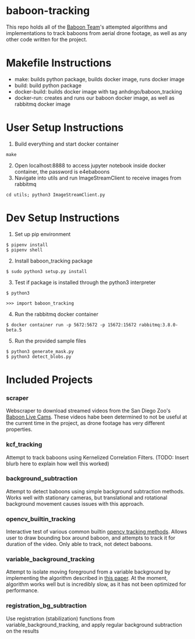 # baboon-tracking
This repo holds all of the [Baboon Team](http://e4e.ucsd.edu/baboons-on-the-move)'s attempted algorithms and implementations to track baboons from aerial drone footage, as well as any other code written for the project.

# Makefile Instructions
- make: builds python package, builds docker image, runs docker image
- build: build python package
- docker-build: builds docker image with tag anhdngo/baboon_tracking
- docker-run: creates and runs our baboon docker image, as well as rabbitmq docker image

# User Setup Instructions
1. Build everything and start docker container
```
make
```
2. Open localhost:8888 to access jupyter notebook inside docker container, the password is e4ebaboons
3. Navigate into utils and run ImageStreamClient to receive images from rabbitmq
```
cd utils; python3 ImageStreamClient.py
```

# Dev Setup Instructions
1. Set up pip environment
```
$ pipenv install
$ pipenv shell
```
2. Install baboon_tracking package
```
$ sudo python3 setup.py install
```
3. Test if package is installed through the python3 interpreter
```
$ python3
```
```
>>> import baboon_tracking
```
4. Run the rabbitmq docker container
```
$ docker container run -p 5672:5672 -p 15672:15672 rabbitmq:3.8.0-beta.5
```
5. Run the provided sample files
```
$ python3 generate_mask.py
$ python3 detect_blobs.py
```
# Included Projects
### scraper
Webscraper to download streamed videos from the San Diego Zoo's [Baboon Live Cams](https://zoo.sandiegozoo.org/cams/baboon-cam). These videos habe been determined to not be useful at the current time in the project, as drone footage has very different properties.
### kcf_tracking
Attempt to track baboons using Kernelized Correlation Filters. (TODO: Insert blurb here to explain how well this worked)
### background_subtraction
Attempt to detect baboons using simple background subtraction methods. Works well with stationary cameras, but translational and rotational background movement causes issues with this approach.
### opencv_builtin_tracking
Interactive test of various common builtin [opencv tracking methods](https://www.learnopencv.com/object-tracking-using-opencv-cpp-python/). Allows user to draw bounding box around baboon, and attempts to track it for duration of the video. Only able to track, not detect baboons.
### variable_background_tracking
Attempt to isolate moving foreground from a variable background by implementing the algorithm described in [this paper](https://arxiv.org/abs/1706.02672). At the moment, algorithm works well but is incredibly slow, as it has not been optimized for performance.
### registration_bg_subtraction
Use registration (stabilization) functions from variable_background_tracking, and apply regular background subtraction on the results
